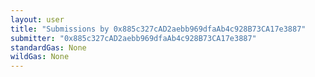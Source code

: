 ```yaml
---
layout: user
title: "Submissions by 0x885c327cAD2aebb969dfaAb4c928B73CA17e3887"
submitter: "0x885c327cAD2aebb969dfaAb4c928B73CA17e3887"
standardGas: None
wildGas: None
---
```

